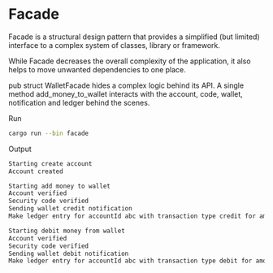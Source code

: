 # Facade

Facade is a structural design pattern that provides a simplified (but limited) interface to a complex system of classes, library or framework.

While Facade decreases the overall complexity of the application, it also helps to move unwanted dependencies to one place.

pub struct WalletFacade hides a complex logic behind its API. A single method add_money_to_wallet interacts with the account, code, wallet, notification and ledger behind the scenes.

Run

```bash
cargo run --bin facade
```

Output

```bash
Starting create account
Account created

Starting add money to wallet
Account verified
Security code verified
Sending wallet credit notification
Make ledger entry for accountId abc with transaction type credit for amount 10

Starting debit money from wallet
Account verified
Security code verified
Sending wallet debit notification
Make ledger entry for accountId abc with transaction type debit for amount 5
```
